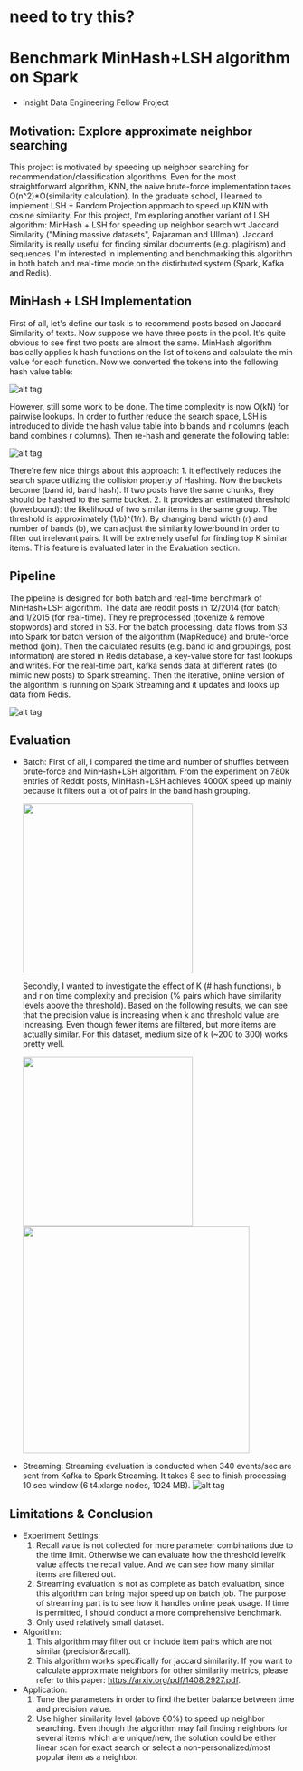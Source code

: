 # need to try this? 

# Benchmark MinHash+LSH algorithm on Spark
* Insight Data Engineering Fellow Project

## Motivation: Explore approximate neighbor searching

This project is motivated by speeding up neighbor searching for recommendation/classification algorithms. Even for the most straightforward algorithm, KNN, the naive brute-force implementation takes O(n^2)*O(similarity calculation). In the graduate school, I learned to implement LSH + Random Projection approach to speed up KNN with cosine similarity. For this project, I'm exploring another variant of LSH algorithm: MinHash + LSH for speeding up neighbor search wrt Jaccard Similarity ("Mining massive datasets", Rajaraman and Ullman). Jaccard Similarity is really useful for finding similar documents (e.g. plagirism) and sequences. I'm interested in implementing and benchmarking this algorithm in both batch and real-time mode on the distirbuted system (Spark, Kafka and Redis).

## MinHash + LSH Implementation

First of all, let's define our task is to recommend posts based on Jaccard Similarity of texts. Now suppose we have three posts in the pool. It's quite obvious to see first two posts are almost the same. MinHash algorithm basically applies k hash functions on the list of tokens and calculate the min value for each function. Now we converted the tokens into the following hash value table:

![alt tag](pics/minhash_.png)

However, still some work to be done. The time complexity is now O(kN) for pairwise lookups. In order to further reduce the search space, LSH is introduced to divide the hash value table into b bands and r columns (each band combines r columns). Then re-hash and generate the following table:

![alt tag](pics/lsh_bands.png)

There're few nice things about this approach: 1. it effectively reduces the search space utilizing the collision property of Hashing. Now the buckets become (band id, band hash). If two posts have the same chunks, they should be hashed to the same bucket. 2. It provides an estimated threshold (lowerbound): the likelihood of two similar items in the same group. The threshold is approximately (1/b)^(1/r). By changing band width (r) and number of bands (b), we can adjust the similarity lowerbound in order to filter out irrelevant pairs. It will be extremely useful for finding top K similar items. This feature is evaluated later in the Evaluation section.

## Pipeline

The pipeline is designed for both batch and real-time benchmark of MinHash+LSH algorithm. The data are reddit posts in 12/2014 (for batch) and 1/2015 (for real-time). They're preprocessed (tokenize & remove stopwords) and stored in S3. For the batch processing, data flows from S3 into Spark for batch version of the algorithm (MapReduce) and brute-force method (join). Then the calculated results (e.g. band id and groupings, post information) are stored in Redis database, a key-value store for fast lookups and writes. For the real-time part, kafka sends data at different rates (to mimic new posts) to Spark streaming. Then the iterative, online version of the algorithm is running on Spark Streaming and it updates and looks up data from Redis.

![alt tag](pics/pipeline.png)

## Evaluation
* Batch:
   First of all, I compared the time and number of shuffles between brute-force and MinHash+LSH algorithm. From the experiment on 780k entries of Reddit posts, MinHash+LSH achieves 4000X speed up mainly because it filters out a lot of pairs in the band hash grouping.

   <img src="pics/batch_brute_force.png" height="300" align="middle" />

   Secondly, I wanted to investigate the effect of K (# hash functions), b and r on time complexity and precision (% pairs which have similarity levels above the threshold). Based on the following results, we can see that the precision value is increasing when k and threshold value are increasing. Even though fewer items are filtered, but more items are actually similar. For this dataset, medium size of k (~200 to 300) works pretty well.
   
   <img src="pics/threshold.png" height="300" align="middle" />
   
   <img src="pics/time_vs_kb.png" height="400" align="middle" />


* Streaming:
   Streaming evaluation is conducted when 340 events/sec are sent from Kafka to Spark Streaming. It takes 8 sec to finish processing 10 sec window (6 t4.xlarge nodes, 1024 MB).
   ![alt tag](pics/streaming_spark_340.png)

## Limitations & Conclusion
* Experiment Settings:
  1. Recall value is not collected for more parameter combinations due to the time limit. Otherwise we can evaluate how the threshold level/k value affects the recall value. And we can see how many similar items are filtered out.
  2. Streaming evaluation is not as complete as batch evaluation, since this algorithm can bring major speed up on batch job. The purpose of streaming part is to see how it handles online peak usage. If time is permitted, I should conduct a more comprehensive benchmark.
  3. Only used relatively small dataset.
* Algorithm:
  1. This algorithm may filter out or include item pairs which are not similar (precision&recall). 
  2. This algorithm works specifically for jaccard similarity. If you want to calculate approximate neighbors for other similarity metrics, please refer to this paper: https://arxiv.org/pdf/1408.2927.pdf.
* Application:
  1. Tune the parameters in order to find the better balance between time and precision value. 
  2. Use higher similarity level (above 60%) to speed up neighbor searching. Even though the algorithm may fail finding neighbors for several items which are unique/new, the solution could be either linear scan for exact search or select a non-personalized/most popular item as a neighbor.





